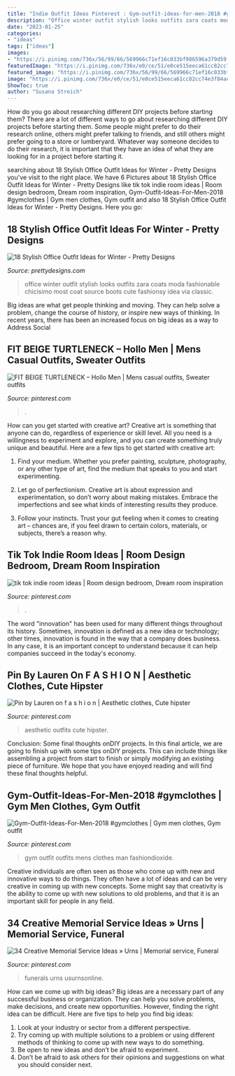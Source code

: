 ```yaml
---
title: "Indie Outfit Ideas Pinterest : Gym-outfit-ideas-for-men-2018 #gymclothes"
description: "Office winter outfit stylish looks outfits zara coats moda fashionable chicisimo most coat source boots cute fashionsy idea via classic"
date: "2023-01-25"
categories:
- "ideas"
tags: ["ideas"]
images:
- "https://i.pinimg.com/736x/56/99/66/569966c71ef16c033bf986596a379d59.jpg"
featuredImage: "https://i.pinimg.com/736x/e0/ce/51/e0ce515eeca61cc82cc74e3f84ac3f2d.jpg"
featured_image: "https://i.pinimg.com/736x/56/99/66/569966c71ef16c033bf986596a379d59.jpg"
image: "https://i.pinimg.com/736x/e0/ce/51/e0ce515eeca61cc82cc74e3f84ac3f2d.jpg"
ShowToc: true
author: "Susana Streich"
---
```



How do you go about researching different DIY projects before starting them?
There are a lot of different ways to go about researching different DIY projects before starting them. Some people might prefer to do their research online, others might prefer talking to friends, and still others might prefer going to a store or lumberyard. Whatever way someone decides to do their research, it is important that they have an idea of what they are looking for in a project before starting it.

	

		
searching about 18 Stylish Office Outfit Ideas for Winter - Pretty Designs you've visit to the right place. We have 6 Pictures about 18 Stylish Office Outfit Ideas for Winter - Pretty Designs like tik tok indie room ideas | Room design bedroom, Dream room inspiration, Gym-Outfit-Ideas-For-Men-2018 #gymclothes | Gym men clothes, Gym outfit and also 18 Stylish Office Outfit Ideas for Winter - Pretty Designs. Here you go:
		
    
## 18 Stylish Office Outfit Ideas For Winter - Pretty Designs

<img loading=lazy src="https://www.prettydesigns.com/wp-content/uploads/2017/12/18-stylish-office-outfit-ideas-for-winter-2018-4.jpg" onerror="this.onerror=null;this.src='https://tse2.mm.bing.net/th?id=OIP.NN4fnL1K6dpDo2nLV3qkKwHaK2&amp;pid=15.1';" alt="18 Stylish Office Outfit Ideas for Winter - Pretty Designs">

_Source: prettydesigns.com_

>office winter outfit stylish looks outfits zara coats moda fashionable chicisimo most coat source boots cute fashionsy idea via classic. 

	

Big ideas are what get people thinking and moving. They can help solve a problem, change the course of history, or inspire new ways of thinking. In recent years, there has been an increased focus on big ideas as a way to Address Social 

    
## FIT BEIGE TURTLENECK – Hollo Men | Mens Casual Outfits, Sweater Outfits

<img loading=lazy src="https://i.pinimg.com/736x/56/99/66/569966c71ef16c033bf986596a379d59.jpg" onerror="this.onerror=null;this.src='https://tse3.mm.bing.net/th?id=OIP.rpQTT1UccCFGAQi33PPMOgHaJ4&amp;pid=15.1';" alt="FIT BEIGE TURTLENECK – Hollo Men | Mens casual outfits, Sweater outfits">

_Source: pinterest.com_

>. 

	

How can you get started with creative art?
Creative art is something that anyone can do, regardless of experience or skill level. All you need is a willingness to experiment and explore, and you can create something truly unique and beautiful. Here are a few tips to get started with creative art:
1. Find your medium. Whether you prefer painting, sculpture, photography, or any other type of art, find the medium that speaks to you and start experimenting.

2. Let go of perfectionism. Creative art is about expression and experimentation, so don’t worry about making mistakes. Embrace the imperfections and see what kinds of interesting results they produce.

3. Follow your instincts. Trust your gut feeling when it comes to creating art – chances are, if you feel drawn to certain colors, materials, or subjects, there’s a reason why.

    
## Tik Tok Indie Room Ideas | Room Design Bedroom, Dream Room Inspiration

<img loading=lazy src="https://i.pinimg.com/736x/71/3b/d3/713bd30c3804ecb1a2fc7a2c55aed0f1.jpg" onerror="this.onerror=null;this.src='https://tse3.mm.bing.net/th?id=OIP.iUPu4A_C4IUrj-WhWUpCNgHaKk&amp;pid=15.1';" alt="tik tok indie room ideas | Room design bedroom, Dream room inspiration">

_Source: pinterest.com_

>. 

	

The word "innovation" has been used for many different things throughout its history. Sometimes, innovation is defined as a new idea or technology; other times, innovation is found in the way that a company does business. In any case, it is an important concept to understand because it can help companies succeed in the today's economy.

    
## Pin By Lauren On F A S H I O N | Aesthetic Clothes, Cute Hipster

<img loading=lazy src="https://i.pinimg.com/736x/80/b3/51/80b35126af3592ecd53cd33246507447.jpg" onerror="this.onerror=null;this.src='https://tse1.mm.bing.net/th?id=OIP.igrv0iya24UuFSDJ8ji1mwHaMY&amp;pid=15.1';" alt="Pin by Lauren on f a s h i o n | Aesthetic clothes, Cute hipster">

_Source: pinterest.com_

>aesthetic outfits cute hipster. 

	

Conclusion: Some final thoughts onDIY projects.
In this final article, we are going to finish up with some tips onDIY projects. This can include things like assembling a project from start to finish or simply modifying an existing piece of furniture. We hope that you have enjoyed reading and will find these final thoughts helpful.

    
## Gym-Outfit-Ideas-For-Men-2018 #gymclothes | Gym Men Clothes, Gym Outfit

<img loading=lazy src="https://i.pinimg.com/736x/e0/ce/51/e0ce515eeca61cc82cc74e3f84ac3f2d.jpg" onerror="this.onerror=null;this.src='https://tse4.mm.bing.net/th?id=OIP.AdZu3Luu_1ytUETSoRUpmQHaOA&amp;pid=15.1';" alt="Gym-Outfit-Ideas-For-Men-2018 #gymclothes | Gym men clothes, Gym outfit">

_Source: pinterest.com_

>gym outfit outfits mens clothes man fashiondioxide. 

	

Creative individuals are often seen as those who come up with new and innovative ways to do things. They often have a lot of ideas and can be very creative in coming up with new concepts. Some might say that creativity is the ability to come up with new solutions to old problems, and that it is an important skill for people in any field.

    
## 34 Creative Memorial Service Ideas » Urns | Memorial Service, Funeral

<img loading=lazy src="https://i.pinimg.com/736x/be/86/c6/be86c68aca89247e82e93a33cef299fc.jpg" onerror="this.onerror=null;this.src='https://tse3.mm.bing.net/th?id=OIP.6m5oDTeYgE0uActB1r_eTwHaLH&amp;pid=15.1';" alt="34 Creative Memorial Service Ideas » Urns | Memorial service, Funeral">

_Source: pinterest.com_

>funerals urns usurnsonline. 

	

How can we come up with big ideas?
Big ideas are a necessary part of any successful business or organization. They can help you solve problems, make decisions, and create new opportunities. However, finding the right idea can be difficult. Here are five tips to help you find big ideas:
1. Look at your industry or sector from a different perspective.
2. Try coming up with multiple solutions to a problem or using different methods of thinking to come up with new ways to do something.
3. Be open to new ideas and don’t be afraid to experiment.
4. Don’t be afraid to ask others for their opinions and suggestions on what you should consider next.

